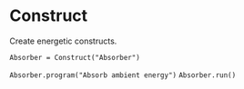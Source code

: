 # Construct
Create energetic constructs.


`Absorber = Construct("Absorber")`

`Absorber.program("Absorb ambient energy")`
`Absorber.run()`

